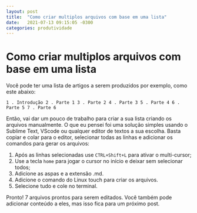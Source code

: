 ```yaml
---
layout: post
title:  "Como criar multiplos arquivos com base em uma lista"
date:   2021-07-13 09:15:05 -0300
categories: produtividade
---
```


# Como criar multiplos arquivos com base em uma lista

Você pode ter uma lista de artigos a serem produzidos por exemplo, como este abaixo: 

`
1 . Introdução
2 . Parte 1
3 . Parte 2
4 . Parte 3
5 . Parte 4
6 . Parte 5
7 . Parte 6
`

Então, vai dar um pouco de trabalho para criar a sua lista criando os arquivos manualmente. O que eu pensei foi uma solução simples usando o Sublime Text, VScode ou qualquer editor de textos a sua escolha. Basta copiar e colar para o editor, selecionar todas as linhas e adicionar os comandos para gerar os arquivos: 

1. Após as linhas selecionadas use `CTRL+Shift+L` para ativar o multi-cursor;
2. Use a tecla `home` para jogar o cursor no início e deixar sem selecionar todos;
3. Adicione as aspas e a extensão .md.
4. Adicione o comando do Linux touch para criar os arquivos.
5. Selecione tudo e cole no terminal.

Pronto! 7 arquivos prontos para serem editados. Você também pode adicionar conteúdo a eles, mas isso fica para um próximo post.